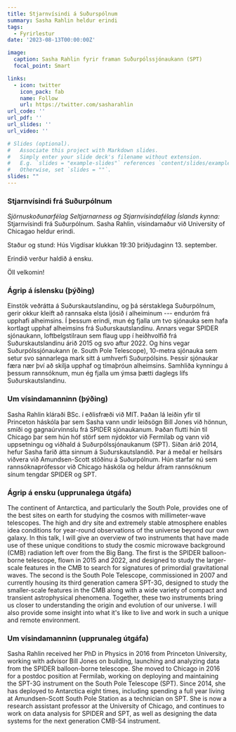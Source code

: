 ```yaml
---
title: Stjarnvísindi á Suðurspólnum
summary: Sasha Rahlin heldur erindi
tags:
  - Fyrirlestur
date: '2023-08-13T00:00:00Z'

image:
  caption: Sasha Rahlin fyrir framan Suðurpólssjónaukann (SPT)
  focal_point: Smart

links:
  - icon: twitter
    icon_pack: fab
    name: Follow
    url: https://twitter.com/sasharahlin
url_code: ''
url_pdf: ''
url_slides: ''
url_video: ''

# Slides (optional).
#   Associate this project with Markdown slides.
#   Simply enter your slide deck's filename without extension.
#   E.g. `slides = "example-slides"` references `content/slides/example-slides.md`.
#   Otherwise, set `slides = ""`.
slides: ""
---
```


### Stjarnvísindi frá Suðurpólnum

_Sjörnuskoðunarfélag Seltjarnarness og Stjarnvísindafélag Íslands kynna:_
Stjarnvísindi frá Suðurpólnum. Sasha Rahlin, vísindamaður við University of Chicagao heldur erindi.

Staður og stund: Hús Vigdísar klukkan 19:30 þriðjudaginn 13. september.

Erindið verður haldið á ensku.

Öll velkomin!

### Ágrip á íslensku (þýðing)

Einstök veðrátta á Suðurskautslandinu, og þá sérstaklega Suðurpólnum, gerir okkur kleift að rannsaka elsta ljósið í alheiminum --- enduróm frá upphafi alheimsins. Í þessum erindi, mun ég fjalla um tvo sjónauka sem hafa kortlagt upphaf alheimsins frá Suðurskautslandinu. Annars vegar SPIDER sjónaukann, loftbelgstilraun sem flaug upp í heiðhvolfið frá Suðurskautslandinu árið 2015 og svo aftur 2022. Og hins vegar Suðurpólssjónaukann (e. South Pole Telescope), 10-metra sjónauka sem setur svo sannarlega mark sitt á umhverfi Suðurpólsins. Þessir sjónaukar færa nær því að skilja upphaf og tímaþróun alheimsins. Samhliða kynningu á þessum rannsóknum, mun ég fjalla um ýmsa þætti daglegs lífs Suðurskautslandinu.

### Um vísindamanninn (þýðing)

Sasha Rahlin kláraði BSc. í eðlisfræði við MIT. Þaðan lá leiðin yfir til Princeton háskóla þar sem Sasha vann undir leiðsögn Bill Jones við hönnun, smíði og gagnaúrvinnslu frá SPIDER sjónaukanum. Þaðan flutti hún til Chicago þar sem hún hóf störf sem nýdoktor við Fermilab og vann við uppsetningu og viðhald á Suðurpólssjónaukanum (SPT). Síðan árið 2014, hefur Sasha farið átta sinnum á Suðurskautslandið. Þar á meðal er heilsárs viðvera við Amundsen-Scott stöðinu á Suðurpólnum. Hún starfar nú sem rannsóknaprófessor við Chicago háskóla og heldur áfram rannsóknum sínum tengdar SPIDER og SPT.

### Ágrip á ensku (upprunalega útgáfa)

The continent of Antarctica, and particularly the South Pole, provides one of the best sites on earth for studying the cosmos with millimeter-wave telescopes. The high and dry site and extremely stable atmosphere enables idea conditions for year-round observations of the universe beyond our own galaxy. In this talk, I will give an overview of two instruments that have made use of these unique conditions to study the cosmic microwave background (CMB) radiation left over from the Big Bang. The first is the SPIDER balloon-borne telescope, flown in 2015 and 2022, and designed to study the larger-scale features in the CMB to search for signatures of primordial gravitational waves. The second is the South Pole Telescope, commissioned in 2007 and currently housing its third generation camera SPT-3G, designed to study the smaller-scale features in the CMB along with a wide variety of compact and transient astrophysical phenomena. Together, these two instruments bring us closer to understanding the origin and evolution of our universe. I will also provide some insight into what it's like to live and work in such a unique and remote environment.

### Um vísindamanninn (upprunaleg útgáfa)

Sasha Rahlin received her PhD in Physics in 2016 from Princeton University, working with advisor Bill Jones on building, launching and analyzing data from the SPIDER balloon-borne telescope. She moved to Chicago in 2016 for a postdoc position at Fermilab, working on deploying and maintaining the SPT-3G instrument on the South Pole Telescope (SPT). Since 2014, she has deployed to Antarctica eight times, including spending a full year living at Amundsen-Scott South Pole Station as a technician on SPT. She is now a research assistant professor at the University of Chicago, and continues to work on data analysis for SPIDER and SPT, as well as designing the data systems for the next generation CMB-S4 instrument.
